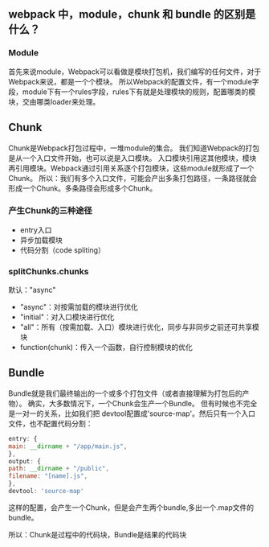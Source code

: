 ## webpack 中，module，chunk 和 bundle 的区别是什么？
### Module
首先来说module，Webpack可以看做是模块打包机，我们编写的任何文件，对于Webpack来说，都是一个个模块。
所以Webpack的配置文件，有一个module字段，module下有一个rules字段，rules下有就是处理模块的规则，配置哪类的模块，交由哪类loader来处理。

## Chunk
Chunk是Webpack打包过程中，一堆module的集合。
我们知道Webpack的打包是从一个入口文件开始，也可以说是入口模块。
入口模块引用这其他模块，模块再引用模块。Webpack通过引用关系逐个打包模块，这些module就形成了一个Chunk。
所以：我们有多个入口文件，可能会产出多条打包路径，一条路径就会形成一个Chunk。多条路径会形成多个Chunk。

### 产生Chunk的三种途径
+ entry入口
+ 异步加载模块
+ 代码分割（code spliting）

### splitChunks.chunks
默认："async"

+ "async"：对按需加载的模块进行优化
+ "initial"：对入口模块进行优化
+ "all"：所有（按需加载、入口）模块进行优化，同步与非同步之前还可共享模块
+ function(chunk)：传入一个函数，自行控制模块的优化

## Bundle
Bundle就是我们最终输出的一个或多个打包文件（或者直接理解为打包后的产物）。
确实，大多数情况下，一个Chunk会生产一个Bundle。
但有时候也不完全是一对一的关系，比如我们把 devtool配置成'source-map'。然后只有一个入口文件，也不配置代码分割：

```js
entry: {
main: __dirname + "/app/main.js",
},
output: {
path: __dirname + "/public",
filename: "[name].js",
},
devtool: 'source-map'
```

这样的配置，会产生一个Chunk，但是会产生两个bundle,多出一个.map文件的bundle。

所以：Chunk是过程中的代码块，Bundle是结果的代码块
